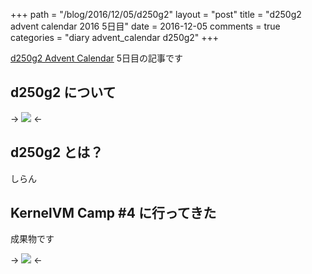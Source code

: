 +++
path = "/blog/2016/12/05/d250g2"
layout = "post"
title = "d250g2 advent calendar 2016 5日目"
date = 2016-12-05
comments = true
categories = "diary advent_calendar d250g2"
+++

[d250g2 Advent Calendar](http://www.adventar.org/calendars/1377) 5日目の記事です

## d250g2 について

-> ![](https://d250g2.com/d250g2.webp) <-

## d250g2 とは？
しらん

## KernelVM Camp #4 に行ってきた

成果物です

-> ![](https://d250g2.com/d250g2.webp) <-
